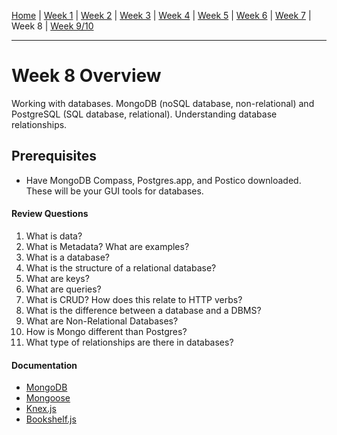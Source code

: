 [Home](/README.MD) | [Week 1](../week-01/ReadMe.md) | [Week 2](../week-02/ReadMe.md) | [Week 3](../week-03/ReadMe.md) | [Week 4](../week-04/ReadMe.md) | [Week 5](../week-05/ReadMe.md) | [Week 6](../week-06/ReadMe.md) | [Week 7](../week-07/ReadMe.md) | Week 8 | [Week 9/10](../week-09_10/ReadMe.md)

---

# Week 8 Overview

Working with databases. MongoDB (noSQL database, non-relational) and PostgreSQL (SQL database, relational). Understanding database relationships.

## Prerequisites
- Have MongoDB Compass, Postgres.app, and Postico downloaded. These will be your GUI tools for databases.

#### Review Questions

1. What is data?
2. What is Metadata? What are examples?
3. What is a database?
4. What is the structure of a relational database?
5. What are keys?
6. What are queries?
7. What is CRUD? How does this relate to HTTP verbs?
8. What is the difference between a database and a DBMS?
9. What are Non-Relational Databases?
10. How is Mongo different than Postgres?
11. What type of relationships are there in databases?

#### Documentation
- [MongoDB](https://docs.mongodb.com/)
- [Mongoose](http://mongoosejs.com/docs/guide.html)
- [Knex.js](http://knexjs.org/)
- [Bookshelf.js](http://bookshelfjs.org/)
